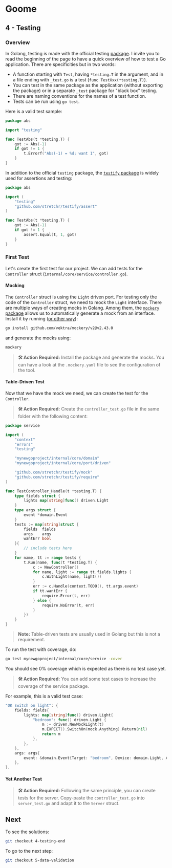 # Goome

## 4 - Testing

### Overview

In Golang, testing is made with the official testing [package](https://pkg.go.dev/testing). I invite you to read the beginning of the page to have a quick overview of how to test a Go application. There are specificities but in two words:

- A function starting with `Test`, having `*testing.T` in the argument, and in a file ending with `_test.go` is a test (`func TestXxx(*testing.T)`).
- You can test in the same package as the application (without exporting the package) or in a separate `_test` package for "black box" testing.
- There are naming conventions for the names of a test function.
- Tests can be run using `go test`.

Here is a valid test sample:

```go
package abs

import "testing"

func TestAbs(t *testing.T) {
    got := Abs(-1)
    if got != 1 {
        t.Errorf("Abs(-1) = %d; want 1", got)
    }
}
```

In addition to the official `testing` package, the [`testify` package](https://github.com/stretchr/testify) is widely used for assertions and testing:

```go
package abs

import (
	"testing"
	"github.com/stretchr/testify/assert"
)

func TestAbs(t *testing.T) {
    got := Abs(-1)
    if got != 1 {
        assert.Equal(t, 1, got)
    }
}
```

### First Test

Let's create the first test for our project. We can add tests for the `Controller` struct (`internal/core/service/controller.go`).

#### Mocking

The `Controller` struct is using the `Light` driven port. For testing only the code of the `Controller` struct, we need to mock the `Light` interface. There are multiple ways of creating mocks in Golang. Among them, the [`mockery` package](https://github.com/vektra/mockery) allows us to automatically generate a mock from an interface. Install it by running ([or other way](https://vektra.github.io/mockery/latest/installation/)):

```bash
go install github.com/vektra/mockery/v2@v2.43.0
```

and generate the mocks using:

```bash
mockery
```

> **🛠️ Action Required:**
> Install the package and generate the mocks. You can have a look at the `.mockery.yaml` file to see the configuration of the tool.

#### Table-Driven Test

Now that we have the mock we need, we can create the test for the `Controller`.

> **🛠️ Action Required:**
> Create the `controller_test.go` file in the same folder with the following content:

```go
package service

import (
	"context"
	"errors"
	"testing"

	"mynewgoproject/internal/core/domain"
	"mynewgoproject/internal/core/port/driven"

	"github.com/stretchr/testify/mock"
	"github.com/stretchr/testify/require"
)

func TestController_Handle(t *testing.T) {
	type fields struct {
		lights map[string]func() driven.Light
	}
	type args struct {
		event *domain.Event
	}
	tests := map[string]struct {
		fields  fields
		args    args
		wantErr bool
	}{
		// include tests here
	}
	for name, tt := range tests {
		t.Run(name, func(t *testing.T) {
			c := NewController()
			for name, light := range tt.fields.lights {
				c.WithLight(name, light())
			}
			err := c.Handle(context.TODO(), tt.args.event)
			if tt.wantErr {
				require.Error(t, err)
			} else {
				require.NoError(t, err)
			}
		})
	}
}
```

> **Note:** Table-driven tests are usually used in Golang but this is not a requirement.

To run the test with coverage, do:

```bash
go test mynewgoproject/internal/core/service -cover
```

You should see 0% coverage which is expected as there is no test case yet.

> **🛠️ Action Required:**
> You can add some test cases to increase the coverage of the service package.

For example, this is a valid test case:

```go
"OK switch on light": {
	fields: fields{
		lights: map[string]func() driven.Light{
			"bedroom": func() driven.Light {
				m := driven.NewMockLight(t)
				m.EXPECT().SwitchOn(mock.Anything).Return(nil)
				return m
			},
		},
	},
	args: args{
		event: &domain.Event{Target: "bedroom", Device: domain.Light, Action: domain.On},
	},
},
```

#### Yet Another Test

> **🛠️ Action Required:**
> Following the same principle, you can create tests for the server. Copy-paste the `controller_test.go` into `server_test.go` and adapt it to the `Server` struct.

## Next

To see the solutions:

```bash
git checkout 4-testing-end
```

To go to the next step:

```bash
git checkout 5-data-validation
```
